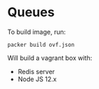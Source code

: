# Queues

To build image, run:

```
packer build ovf.json
```

Will build a vagrant box with:

* Redis server
* Node JS 12.x
